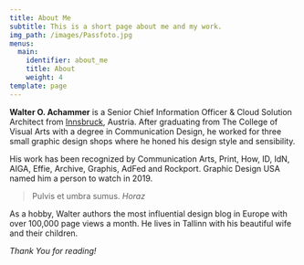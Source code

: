 ```yaml
---
title: About Me
subtitle: This is a short page about me and my work.
img_path: /images/Passfoto.jpg
menus:
  main:
    identifier: about_me
    title: About
    weight: 4
template: page
---
```


**Walter O. Achammer** is a Senior Chief Information Officer & Cloud Solution Architect from [Innsbruck](https://en.wikipedia.org/wiki/Innsbruck), Austria. After graduating from The College of Visual Arts with a degree in Communication Design, he worked for three small graphic design shops where he honed his design style and sensibility.

His work has been recognized by Communication Arts, Print, How, ID, IdN, AIGA, Effie, Archive, Graphis, AdFed and Rockport. Graphic Design USA named him a person to watch in 2019.

>Pulvis et umbra sumus. <cite>Horaz</cite>

As a hobby, Walter authors the most influential design blog in Europe with over 100,000 page views a month. He lives in Tallinn with his beautiful wife and their children.

*Thank You for reading!*
